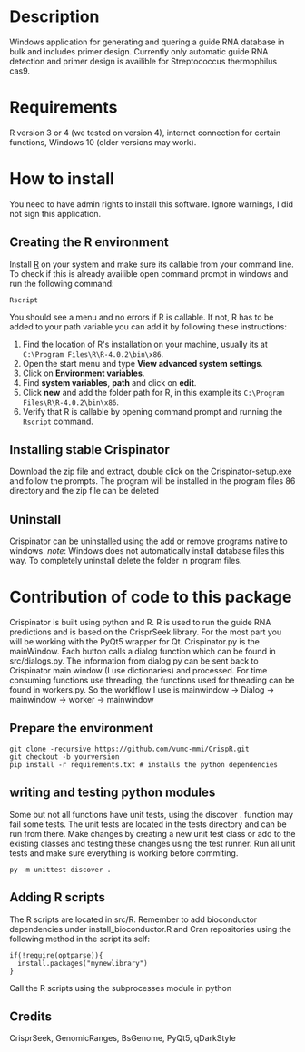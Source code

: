 # Description
Windows application for generating and quering a guide RNA database in bulk and includes primer design. Currently only automatic guide RNA detection and primer design is availible for Streptococcus thermophilus cas9. 

# Requirements
R version 3 or 4 (we tested on version 4), internet connection for certain functions, Windows 10 (older versions may work). 

# How to install
You need to have admin rights to install this software. Ignore warnings, I did not sign this application. 
## Creating the R environment
Install [R](https://cran.r-project.org/bin/windows/base/R-4.0.2-win.exe) on your system and make sure its callable from your command line. To check if this is already availible open command prompt in windows and run the following command:

```
Rscript
```
You should see a menu and no errors if R is callable. If not, R has to be added to your path variable you can add it by following these instructions:

1. Find the location of R's installation on your machine, usually its at `C:\Program Files\R\R-4.0.2\bin\x86`.
2. Open the start menu and type **View advanced system settings**.
3. Click on **Environment variables**.
4. Find **system variables**, **path** and click on **edit**. 
5. Click **new** and add the folder path for R, in this example its `C:\Program Files\R\R-4.0.2\bin\x86`.
6. Verify that R is callable by opening command prompt and running the `Rscript` command.

## Installing stable Crispinator
Download the zip file and extract, double click on the Crispinator-setup.exe and follow the prompts. The program will be installed in the program files 86 directory and the zip file can be deleted

## Uninstall
Crispinator can be uninstalled using the add or remove programs native to windows.
_note_: Windows does not automatically install database files this way. To completely uninstall delete the folder in program files.

# Contribution of code to this package
Crispinator is built using python and R. R is used to run the guide RNA predictions and is based on the CrisprSeek library. For the most part you will be working with the PyQt5 wrapper for Qt. Crispinator.py is the mainWindow. Each button calls a dialog function which can be found in src/dialogs.py. The information from dialog py can be sent back to Crispinator main window (I use dictionaries) and processed. For time consuming functions use threading, the functions used for threading can be found in workers.py. So the worklflow I use is mainwindow -> Dialog -> mainwindow -> worker -> mainwindow

## Prepare the environment
```
git clone -recursive https://github.com/vumc-mmi/CrispR.git
git checkout -b yourversion
pip install -r requirements.txt # installs the python dependencies
```

## writing and testing python modules
Some but not all functions have unit tests, using the discover . function may fail some tests. The unit tests are located in the tests directory and can be run from there. Make changes by creating a new unit test class or add to the existing classes and testing these changes using the test runner. Run all unit tests and make sure everything is working before commiting. 
```
py -m unittest discover .
```
## Adding R scripts
The R scripts are located in src/R. Remember to add bioconductor dependencies under install_bioconductor.R and Cran repositories using the following method in the script its self:

```
if(!require(optparse)){
  install.packages("mynewlibrary")
}
```
Call the R scripts using the subprocesses module in python

## Credits
CrisprSeek, GenomicRanges, BsGenome, PyQt5, qDarkStyle

